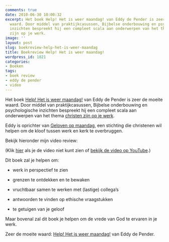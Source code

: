 ```yaml
---
comments: true
date: 2010-06-30 10:00:32
excerpt: Het boek Help! Het is weer maandag! van Eddy de Pender is zeer de moeite
  waard. Door middel van praktijkcasussen, Bijbelse onderbouwing en psychologische
  inzichten bespreekt hij een compleet scala aan onderwerpen van het thema christen
  zijn op je werk.
image: ''
layout: post
slug: boekreview-help-het-is-weer-maandag
title: Boekreview Help! Het is weer maandag!
wordpress_id: 1821
categories:
- Boeken
tags:
- boek review
- eddy de pender
- video
---
```


Het boek [Help! Het is weer maandag!](http://www.geloofinjewerk.nl/help-maandag/) van Eddy de Pender is zeer de moeite waard. Door middel van praktijkcasussen, Bijbelse onderbouwing en psychologische inzichten bespreekt hij een compleet scala aan onderwerpen van het thema [christen zijn op je werk](http://www.geloofinjewerk.nl/christen-zijn-op-je-werk/).



Eddy is oprichter van [Geloven op maandag](http://www.gelovenopmaandag.nl/), een stichting die christenen wil helpen om de kloof tussen werk en kerk te overbruggen.

Bekijk hieronder mijn video review:

(Klik [hier](http://www.geloofinjewerk.nl/2010/06/30/boekreview-help-het-is-weer-maandag/) als je de video niet kunt zien of [bekijk de video op YouTube](http://www.youtube.com/watch?v=yGJJWh2cE40).)

Dit boek zal je helpen om:



	
  * werk in perspectief te zien

	
  * grenzen te ontdekken en te bewaken

	
  * vruchtbaar samen te werken met (lastige) collega’s

	
  * antwoorden te vinden op ethische vraagstukken

	
  * te getuigen van je geloof


Maar bovenal zal dit boek je helpen om de vrede van God te ervaren in je werk.

Zeer de moeite waard: [Help! Het is weer maandag!](http://www.geloofinjewerk.nl/help-maandag/) van Eddy de Pender.

